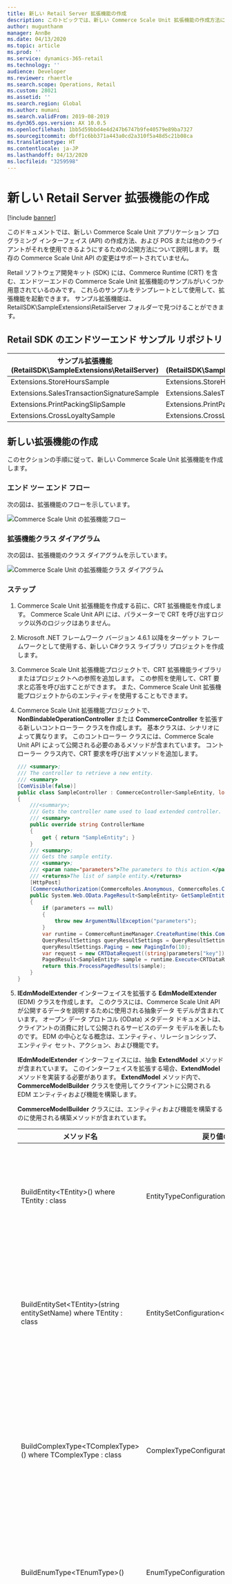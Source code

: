 ```yaml
---
title: 新しい Retail Server 拡張機能の作成
description: このトピックでは、新しい Commerce Scale Unit 拡張機能の作成方法について説明します。
author: mugunthanm
manager: AnnBe
ms.date: 04/13/2020
ms.topic: article
ms.prod: ''
ms.service: dynamics-365-retail
ms.technology: ''
audience: Developer
ms.reviewer: rhaertle
ms.search.scope: Operations, Retail
ms.custom: 28021
ms.assetid: ''
ms.search.region: Global
ms.author: mumani
ms.search.validFrom: 2019-08-2019
ms.dyn365.ops.version: AX 10.0.5
ms.openlocfilehash: 1bb5d59bbd4e4d247b6747b9fe40579e89ba7327
ms.sourcegitcommit: dbff1c6bb371a443a0cd2a310f5a48d5c21b08ca
ms.translationtype: HT
ms.contentlocale: ja-JP
ms.lasthandoff: 04/13/2020
ms.locfileid: "3259598"
---
```

# <a name="create-a-new-retail-server-extension"></a>新しい Retail Server 拡張機能の作成

[!include [banner](../includes/banner.md)]

このドキュメントでは、新しい Commerce Scale Unit アプリケーション プログラミング インターフェイス (API) の作成方法、および POS または他のクライアントがそれを使用できるようにするための公開方法について説明します。 既存の Commerce Scale Unit API の変更はサポートされていません。

Retail ソフトウェア開発キット (SDK) には、Commerce Runtime (CRT) を含む、エンドツーエンドの Commerce Scale Unit 拡張機能のサンプルがいくつか用意されているのみです。 これらのサンプルをテンプレートとして使用して、拡張機能を起動できます。 サンプル拡張機能は、RetailSDK\\SampleExtensions\\RetailServer フォルダーで見つけることができます。

## <a name="end-to-end-sample-repository-in-the-retail-sdk"></a>Retail SDK のエンドツーエンド サンプル リポジトリ

| サンプル拡張機能<br>(RetailSDK\\SampleExtensions\\RetailServer) | CRT サンプル<br>(RetailSDK\\SampleExtensions\\CommerceRuntime) | POS サンプル<br>(RetailSDK\\POS\\Extensions) |
|---------------------------------------------|--------------------------------------------|----------------------------------------|
| Extensions.StoreHoursSample                 | Extensions.StoreHoursSample                | StoreHoursSample                       |
| Extensions.SalesTransactionSignatureSample  | Extensions.SalesTransactionSignatureSample | SalesTransactionSignatureSample        |
| Extensions.PrintPackingSlipSample           | Extensions.PrintPackingSlipSample          |                                        |
| Extensions.CrossLoyaltySample               | Extensions.CrossLoyaltySample              |                                        |

## <a name="create-a-new-extension"></a>新しい拡張機能の作成

このセクションの手順に従って、新しい Commerce Scale Unit 拡張機能を作成します。

### <a name="end-to-end-flow"></a>エンド ツー エンド フロー

次の図は、拡張機能のフローを示しています。

![Commerce Scale Unit の拡張機能フロー](media/RSExtensionFlow.png)

### <a name="extension-class-diagram"></a>拡張機能クラス ダイアグラム

次の図は、拡張機能のクラス ダイアグラムを示しています。

![Commerce Scale Unit の拡張機能クラス ダイアグラム](media/RSClassFlow.png)

### <a name="steps"></a>ステップ

1. Commerce Scale Unit 拡張機能を作成する前に、CRT 拡張機能を作成します。 Commerce Scale Unit API には、パラメーターで CRT を呼び出すロジック以外のロジックはありません。
2. Microsoft .NET フレームワーク バージョン 4.6.1 以降をターゲット フレームワークとして使用する、新しい C\#クラス ライブラリ プロジェクトを作成します。
3. Commerce Scale Unit 拡張機能プロジェクトで、CRT 拡張機能ライブラリまたはプロジェクトへの参照を追加します。 この参照を使用して、CRT 要求と応答を呼び出すことができます。 また、Commerce Scale Unit 拡張機能プロジェクトからのエンティティを使用することもできます。
4. Commerce Scale Unit 拡張機能プロジェクトで、**NonBindableOperationController** または **CommerceController** を拡張する新しいコントローラー クラスを作成します。 基本クラスは、シナリオによって異なります。 このコントローラー クラスには、Commerce Scale Unit API によって公開される必要のあるメソッドが含まれています。 コントローラー クラス内で、CRT 要求を呼び出すメソッドを追加します。

    ```C#
    /// <summary>;
    /// The controller to retrieve a new entity.
    /// <summary>
    [ComVisible(false)]
    public class SampleController : CommerceController<SampleEntity, long>;
    {
        ///<summary>;
        /// Gets the controller name used to load extended controller.
        /// <summary>
        public override string ControllerName
        {
            get { return "SampleEntity"; }
        }
        /// <summary>;
        /// Gets the sample entity.
        /// <summary>;
        /// <param name="parameters">The parameters to this action.</param>
        /// <returns>The list of sample entity.</returns>
        [HttpPost]
        [CommerceAuthorization(CommerceRoles.Anonymous, CommerceRoles.Customer, CommerceRoles.Device, CommerceRoles.Employee)]
        public System.Web.OData.PageResult<SampleEntity> GetSampleEntity(ODataActionParameters parameters)
        {
            if (parameters == null)
            {
                throw new ArgumentNullException("parameters");
            }
            var runtime = CommerceRuntimeManager.CreateRuntime(this.CommercePrincipal);
            QueryResultSettings queryResultSettings = QueryResultSettings.SingleRecord;
            queryResultSettings.Paging = new PagingInfo(10);
            var request = new CRTDataRequest((string)parameters["key"]) { QueryResultSettings = queryResultSettings };
            PagedResult<SampleEntity> sample = runtime.Execute<CRTDataResponse>(request, null);
            return this.ProcessPagedResults(sample);
        }
    }
    ```

5. **IEdmModelExtender** インターフェイスを拡張する **EdmModelExtender** (EDM) クラスを作成します。 このクラスには、Commerce Scale Unit API が公開するデータを説明するために使用される抽象データ モデルが含まれています。 オープン データ プロトコル (OData) メタデータ ドキュメントは、クライアントの消費に対して公開されるサービスのデータ モデルを表したものです。 EDM の中心となる概念は、エンティティ、リレーションシップ、エンティティ セット、アクション、および機能です。

    **IEdmModelExtender** インターフェイスには、抽象 **ExtendModel** メソッドが含まれています。 このインターフェイスを拡張する場合、**ExtendModel** メソッドを実装する必要があります。 **ExtendModel** メソッド内で、**CommerceModelBuilder** クラスを使用してクライアントに公開される EDM エンティティおよび機能を構築します。

    **CommerceModelBuilder** クラスには、エンティティおよび機能を構築するのに使用される構築メソッドが含まれています。

    | メソッド名                                                                 | 戻り値の型                              | 説明 |
    |-----------------------------------------------------------------------------|------------------------------------------|-------------|
    | BuildEntity\<TEntity\>() where TEntity : class                              | EntityTypeConfiguration\<TEntity\>       | このメソッドがエンティティを構築します。 |
    | BuildEntitySet\<TEntity\>(string entitySetName) where TEntity : class       | EntitySetConfiguration\<TEntity\>        | このメソッドがエンティティ セットを構築します。 |
    | BuildComplexType\<TComplexType\>() where TComplexType : class               | ComplexTypeConfiguration\<TComplexType\> | このメソッドが、複雑なエンティティ タイプを構築します。 |
    | BuildEnumType\<TEnumType\>()                                                | EnumTypeConfiguration\<TEnumType\>       | このメソッドが、列挙型を構築します。 |
    | BindAction(string actionName)                                               | ActionConfiguration                      | このメソッドが、モデル ビルダーのアクションをバインドします。 アクションは HTTP POST 要求を表します。 |
    | BindEntityAction\<TEntity\>(string actionName) where TEntity : class        | ActionConfiguration                      | このメソッドが、モデルのエンティティ アクションをバインドします。 アクションは HTTP POST 要求を表します。 |
    | BindEntitySetAction\<TEntity\>(string actionName) where TEntity : class     | ActionConfiguration                      | このメソッドがエンティティ セット アクションをバインドします。 アクションは HTTP POST 要求を表します。             |
    | BindFunction(string functionName)                                           | FunctionConfiguration                    | このメソッドが、モデル ビルダーの機能をバインドします。 機能は HTTP GET 要求を表します。 |
    | BindEntityFunction\<TEntity\>(string functionName) where TEntity : class    | FunctionConfiguration                    | このメソッドが、モデルのエンティティ機能をバインドします。 機能は HTTP GET 要求を表します。 |
    | BindEntitySetFunction\<TEntity\>(string functionName) where TEntity : class | FunctionConfiguration                    | このメソッドがエンティティ セット機能をバインドします。 機能は HTTP GET 要求を表します。 |

    次の例は、EDM モデルを拡張する方法を示しています。

    ```C#
    /// <summary>;
    /// The class to extend the EDM model.
    /// <summary>;
    [Export(typeof(IEdmModelExtender))]
    [ComVisible(false)]
    public class EdmModelExtender : IEdmModelExtender
    {
        /// <summary>;
        /// Extends the EDM model.
        /// <summary>;
        /// <param name="builder">The builder to build the EDM model.</param>
        public void ExtendModel(CommerceModelBuilder builder)
        {
            ThrowIf.Null(builder, "builder");
            // Extends entity sets.
            builder.BuildEntitySet<SampleEntity>("SampleEntity");
            // Extends entity set actions.
            var action = builder.BindEntitySetAction<SampleDataModel.StoreDayHours>("GetSampleEntity");
            action.Parameter<string>("Key");
            action.ReturnsCollectionFromEntitySet<SampleEntity>("SampleEntity");
        }
    }
    ```

> [!NOTE]
> 同一のエンティティの EdmModelExtender クラスではエンティティ名の重複を避けてください。 これにより、プロキシ生成時に複数のマネージャ クラスとアダプタのクラスが作成されます。 例えば、**CustomEntity1** が拡張コードによって作成された新しいエンティティである場合、EdmModelExtender では、エンティティの名前が **CustomEntity1Sample** であれば、それが使用されている場所に同じ名前を使用します。 同一のエンティティに対して別の名前を使用しないでください。

```C#
    builder.BuildEntitySet< CustomEntity1>(**"CustomEntity1Sample"**);
    action.ReturnsCollectionFromEntitySet< CustomEntity1>(**"CustomEntity1Sample"**);
```

6. 拡張機能プロジェクトをビルドし、バイナリを **\\RetailServer\\webroot\\bin\\Ext** フォルダーにドロップします。
7. **extensionComposition** セクションで新しい Commerce Scale Unit 拡張ライブラリ名を追加して、**\\RetailServer\\Webroot** フォルダーの Commerce Scale Unit web.config ファイルを更新します。

    ```xml
    <extensionComposition>
    <!-- Please use fully qualified assembly names for ALL if you need to support loading from the Global Assembly Cache.
    If you host in an application with a bin folder, this is not required. -->
    <add source="assembly" value="SampleExtension" >;
    </extensionComposition>
    ```

8. Microsoft インターネット インフォメーション サービス (IIS) で、Commerce Scale Unit を再起動して、新しい拡張機能を読み込みます。
9. 拡張機能が正常に読み込まれたことを確認するには、Commerce Scale Unit メタデータを参照し、エンティティとメソッドがリストに表示されていることを確認します。

    メタデータを参照するには、Web ブラウザーの次の形式で URL を開きます。

    `https://Your Commerce Scale Unit URL/Commerce/$metadata`

10. クライアントで Commerce Scale Unit 拡張機能を呼び出すには、Commerce プロキシを生成する必要があります。 その後、プロキシを使用して、クライアントから新しい Commerce Scale Unit API を呼び出すことができます。

    プロキシの生成方法の詳細については、[Typescript および小売販売時点管理 (POS) の C# プロキシ](typescript-proxy-retail-pos.md) を参照してください。
